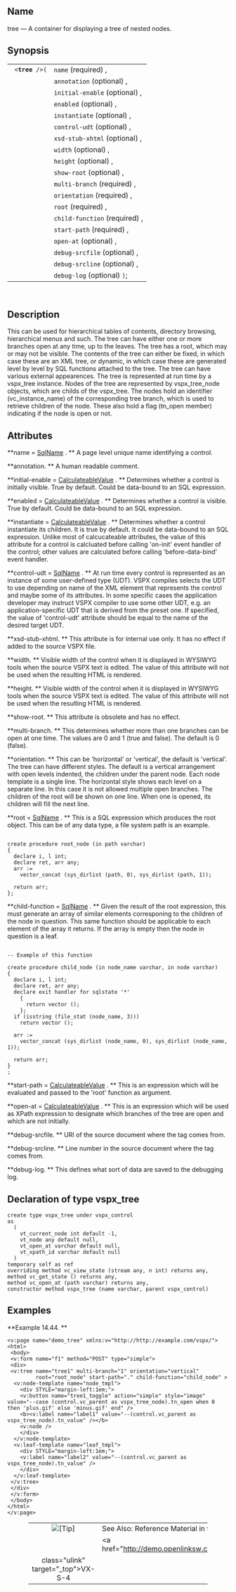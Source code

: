 <div id="vc_tree" class="refentry">

<div class="titlepage">

</div>

<div class="refnamediv">

## Name

tree — A container for displaying a tree of nested nodes.

</div>

<div class="refsynopsisdiv">

## Synopsis

<div id="vc_syn_tree" class="funcsynopsis">

|                      |                               |
|----------------------|-------------------------------|
| ` <`**`tree`**` />(` | `name` (required) ,           |
|                      | `annotation` (optional) ,     |
|                      | `initial-enable` (optional) , |
|                      | `enabled` (optional) ,        |
|                      | `instantiate` (optional) ,    |
|                      | `control-udt` (optional) ,    |
|                      | `xsd-stub-xhtml` (optional) , |
|                      | `width` (optional) ,          |
|                      | `height` (optional) ,         |
|                      | `show-root` (optional) ,      |
|                      | `multi-branch` (required) ,   |
|                      | `orientation` (required) ,    |
|                      | `root` (required) ,           |
|                      | `child-function` (required) , |
|                      | `start-path` (required) ,     |
|                      | `open-at` (optional) ,        |
|                      | `debug-srcfile` (optional) ,  |
|                      | `debug-srcline` (optional) ,  |
|                      | `debug-log` (optional) `)`;   |

<div class="funcprototype-spacer">

 

</div>

</div>

</div>

<div id="vc_desc_tree" class="refsect1">

## Description

This can be used for hierarchical tables of contents, directory
browsing, hierarchical menus and such. The tree can have either one or
more branches open at any time, up to the leaves. The tree has a root,
which may or may not be visible. The contents of the tree can either be
fixed, in which case these are an XML tree, or dynamic, in which case
these are generated level by level by SQL functions attached to the
tree. The tree can have various external appearences. The tree is
represented at run time by a vspx_tree instance. Nodes of the tree are
represented by vspx_tree_node objects, which are childs of the
vspx_tree. The nodes hold an identifier (vc_instance_name) of the
corresponding tree branch, which is used to retrieve children of the
node. These also hold a flag (tn_open member) indicating if the node is
open or not.

</div>

<div id="vc_attrs_tree" class="refsect1">

## Attributes

**name =
<a href="vc_type_sqlname.html" class="link" title="SqlName">SqlName</a>
. ** A page level unique name identifying a control.

**annotation. ** A human readable comment.

**initial-enable =
<a href="vc_type_calculateablevalue.html" class="link"
title="CalculateableValue">CalculateableValue</a> . ** Determines
whether a control is initially visible. True by default. Could be
data-bound to an SQL expression.

**enabled = <a href="vc_type_calculateablevalue.html" class="link"
title="CalculateableValue">CalculateableValue</a> . ** Determines
whether a control is visible. True by default. Could be data-bound to an
SQL expression.

**instantiate = <a href="vc_type_calculateablevalue.html" class="link"
title="CalculateableValue">CalculateableValue</a> . ** Determines
whether a control instantiate its children. It is true by default. It
could be data-bound to an SQL expression. Unlike most of calcucateable
attributes, the value of this attribute for a control is calcluated
before calling 'on-init' event handler of the control; other values are
calculated before calling 'before-data-bind' event handler.

**control-udt =
<a href="vc_type_sqlname.html" class="link" title="SqlName">SqlName</a>
. ** At run time every control is represented as an instance of some
user-defined type (UDT). VSPX compiles selects the UDT to use depending
on name of the XML element that represents the control and maybe some of
its attributes. In some specific cases the application developer may
instruct VSPX compiler to use some other UDT, e.g. an
application-specific UDT that is derived from the preset one. If
specified, the value of 'control-udt' attribute should be equal to the
name of the desired target UDT.

**xsd-stub-xhtml. ** This attribute is for internal use only. It has no
effect if added to the source VSPX file.

**width. ** Visible width of the control when it is displayed in WYSIWYG
tools when the source VSPX text is edited. The value of this attribute
will not be used when the resulting HTML is rendered.

**height. ** Visible width of the control when it is displayed in
WYSIWYG tools when the source VSPX text is edited. The value of this
attribute will not be used when the resulting HTML is rendered.

**show-root. ** This attribute is obsolete and has no effect.

**multi-branch. ** This determines whether more than one branches can be
open at one time. The values are 0 and 1 (true and false). The default
is 0 (false).

**orientation. ** This can be 'horizontal' or 'vertical', the default is
'vertical'. The tree can have different styles. The default is a
vertical arrangement with open levels indented, the children under the
parent node. Each node template is a single line. The horizontal style
shows each level on a separate line. In this case it is not allowed
multiple open branches. The children of the root will be shown on one
line. When one is opened, its children will fill the next line.

**root =
<a href="vc_type_sqlname.html" class="link" title="SqlName">SqlName</a>
. ** This is a SQL expression which produces the root object. This can
be of any data type, a file system path is an example.

``` programlisting

create procedure root_node (in path varchar)
{
  declare i, l int;
  declare ret, arr any;
  arr :=
    vector_concat (sys_dirlist (path, 0), sys_dirlist (path, 1));

  return arr;
};
```

**child-function =
<a href="vc_type_sqlname.html" class="link" title="SqlName">SqlName</a>
. ** Given the result of the root expression, this must generate an
array of similar elements corresponing to the children of the node in
question. This same function should be applicable to each element of the
array it returns. If the array is empty then the node in question is a
leaf.

``` programlisting

-- Example of this function

create procedure child_node (in node_name varchar, in node varchar)
{
  declare i, l int;
  declare ret, arr any;
  declare exit handler for sqlstate '*'
    {
      return vector ();
    };
  if (isstring (file_stat (node_name, 3)))
    return vector ();

  arr :=
    vector_concat (sys_dirlist (node_name, 0), sys_dirlist (node_name, 1));

  return arr;
}
;
```

**start-path = <a href="vc_type_calculateablevalue.html" class="link"
title="CalculateableValue">CalculateableValue</a> . ** This is an
expression which will be evaluated and passed to the 'root' function as
argument.

**open-at = <a href="vc_type_calculateablevalue.html" class="link"
title="CalculateableValue">CalculateableValue</a> . ** This is an
expression which will be used as XPath expression to designate which
branches of the tree are open and which are not initially.

**debug-srcfile. ** URI of the source document where the tag comes from.

**debug-srcline. ** Line number in the source document where the tag
comes from.

**debug-log. ** This defines what sort of data are saved to the
debugging log.

</div>

<div id="vc_udt_tree" class="refsect1">

## Declaration of type vspx_tree

``` screen
create type vspx_tree under vspx_control
as
  (
    vt_current_node int default -1,
    vt_node any default null,
    vt_open_at varchar default null,
    vt_xpath_id varchar default null
  )
temporary self as ref
overriding method vc_view_state (stream any, n int) returns any,
method vc_get_state () returns any,
method vc_open_at (path varchar) returns any,
constructor method vspx_tree (name varchar, parent vspx_control)
```

</div>

<div id="vc_ex_tree" class="refsect1">

## Examples

<div id="vc_ex_tree__0" class="example">

**Example 14.44. **

<div class="example-contents">

``` screen
<v:page name="demo_tree" xmlns:v="http://http://example.com/vspx/">
<html>
 <body>
 <v:form name="f1" method="POST" type="simple">
 <div>
 <v:tree name="tree1" multi-branch="1" orientation="vertical"
         root="root_node" start-path="." child-function="child_node" >
  <v:node-template name="node_tmpl">
    <div STYLE="margin-left:1em;">
    <v:button name="tree1_toggle" action="simple" style="image" value="--case (control.vc_parent as vspx_tree_node).tn_open when 0 then 'plus.gif' else 'minus.gif' end" />
    <b><v:label name="label1" value="--(control.vc_parent as vspx_tree_node).tn_value" /></b>
    <v:node />
    </div>
  </v:node-template>
  <v:leaf-template name="leaf_tmpl">
    <div STYLE="margin-left:1em;">
    <v:label name="label2" value="--(control.vc_parent as vspx_tree_node).tn_value" />
    </div>
  </v:leaf-template>
 </v:tree>
 </div>
 </v:form>
 </body>
</html>
</v:page>
```

</div>

</div>

  

<div class="tip" style="margin-left: 0.5in; margin-right: 0.5in;">

|                            |                                                                    |
|:--------------------------:|:-------------------------------------------------------------------|
| ![\[Tip\]](images/tip.png) | See Also: Reference Material in the Tutorial:                      |
|                            | <a href="http://demo.openlinksw.com/tutorial/web/vx_s_4/tree.vspx" 
                              class="ulink" target="_top">VX-S-4</a>                              |

</div>

</div>

</div>
